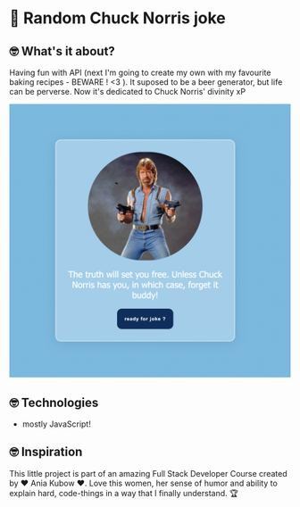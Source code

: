 
# 🎫 Random Chuck Norris joke

## 🤓 What's it about?

Having fun with API (next I'm going to create my own with my favourite baking recipes - BEWARE ! <3 ).
It suposed to be a beer generator, but life can be perverse. Now it's dedicated to Chuck Norris' divinity xP 

![first page](screen_1.png)

## 🤓 Technologies

+ mostly JavaScript!

## 🤓 Inspiration
This little project is part of an amazing Full Stack Developer Course created by  ♥ Ania Kubow ♥. Love this women, her sense of humor and ability to explain hard, code-things in a way that I finally understand. 🏆

